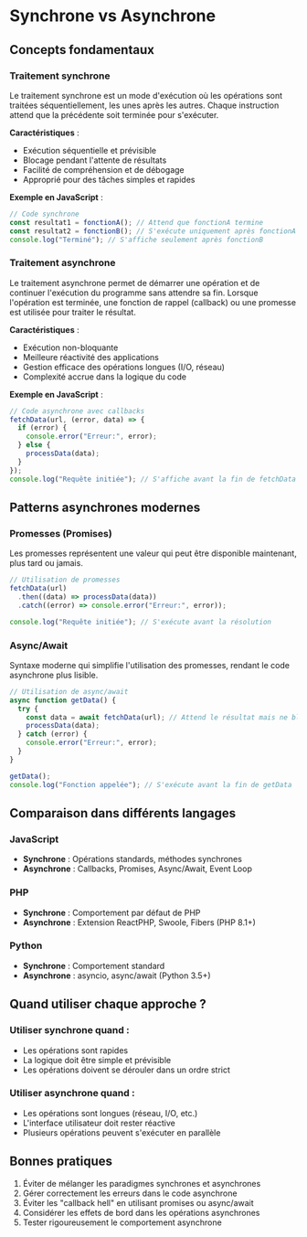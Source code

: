# Synchrone vs Asynchrone

## Concepts fondamentaux

### Traitement synchrone

Le traitement synchrone est un mode d'exécution où les opérations sont traitées séquentiellement, les unes après les autres. Chaque instruction attend que la précédente soit terminée pour s'exécuter.

**Caractéristiques** :

- Exécution séquentielle et prévisible
- Blocage pendant l'attente de résultats
- Facilité de compréhension et de débogage
- Approprié pour des tâches simples et rapides

**Exemple en JavaScript** :

```javascript
// Code synchrone
const resultat1 = fonctionA(); // Attend que fonctionA termine
const resultat2 = fonctionB(); // S'exécute uniquement après fonctionA
console.log("Terminé"); // S'affiche seulement après fonctionB
```

### Traitement asynchrone

Le traitement asynchrone permet de démarrer une opération et de continuer l'exécution du programme sans attendre sa fin. Lorsque l'opération est terminée, une fonction de rappel (callback) ou une promesse est utilisée pour traiter le résultat.

**Caractéristiques** :

- Exécution non-bloquante
- Meilleure réactivité des applications
- Gestion efficace des opérations longues (I/O, réseau)
- Complexité accrue dans la logique du code

**Exemple en JavaScript** :

```javascript
// Code asynchrone avec callbacks
fetchData(url, (error, data) => {
  if (error) {
    console.error("Erreur:", error);
  } else {
    processData(data);
  }
});
console.log("Requête initiée"); // S'affiche avant la fin de fetchData
```

## Patterns asynchrones modernes

### Promesses (Promises)

Les promesses représentent une valeur qui peut être disponible maintenant, plus tard ou jamais.

```javascript
// Utilisation de promesses
fetchData(url)
  .then((data) => processData(data))
  .catch((error) => console.error("Erreur:", error));

console.log("Requête initiée"); // S'exécute avant la résolution
```

### Async/Await

Syntaxe moderne qui simplifie l'utilisation des promesses, rendant le code asynchrone plus lisible.

```javascript
// Utilisation de async/await
async function getData() {
  try {
    const data = await fetchData(url); // Attend le résultat mais ne bloque pas le thread
    processData(data);
  } catch (error) {
    console.error("Erreur:", error);
  }
}

getData();
console.log("Fonction appelée"); // S'exécute avant la fin de getData
```

## Comparaison dans différents langages

### JavaScript

- **Synchrone** : Opérations standards, méthodes synchrones
- **Asynchrone** : Callbacks, Promises, Async/Await, Event Loop

### PHP

- **Synchrone** : Comportement par défaut de PHP
- **Asynchrone** : Extension ReactPHP, Swoole, Fibers (PHP 8.1+)

### Python

- **Synchrone** : Comportement standard
- **Asynchrone** : asyncio, async/await (Python 3.5+)

## Quand utiliser chaque approche ?

### Utiliser synchrone quand :

- Les opérations sont rapides
- La logique doit être simple et prévisible
- Les opérations doivent se dérouler dans un ordre strict

### Utiliser asynchrone quand :

- Les opérations sont longues (réseau, I/O, etc.)
- L'interface utilisateur doit rester réactive
- Plusieurs opérations peuvent s'exécuter en parallèle

## Bonnes pratiques

1. Éviter de mélanger les paradigmes synchrones et asynchrones
2. Gérer correctement les erreurs dans le code asynchrone
3. Éviter les "callback hell" en utilisant promises ou async/await
4. Considérer les effets de bord dans les opérations asynchrones
5. Tester rigoureusement le comportement asynchrone

